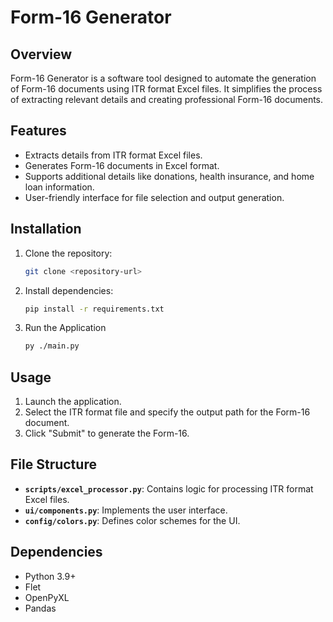 # Form-16 Generator

## Overview

Form-16 Generator is a software tool designed to automate the generation of Form-16 documents using ITR format Excel files. It simplifies the process of extracting relevant details and creating professional Form-16 documents.

## Features

- Extracts details from ITR format Excel files.
- Generates Form-16 documents in Excel format.
- Supports additional details like donations, health insurance, and home loan information.
- User-friendly interface for file selection and output generation.

## Installation

1. Clone the repository:

   ```bash
   git clone <repository-url>
   ```

2. Install dependencies:

   ```bash
   pip install -r requirements.txt
   ```

3. Run the Application

    ```bash
    py ./main.py
    ```

## Usage

1. Launch the application.
2. Select the ITR format file and specify the output path for the Form-16 document.
3. Click "Submit" to generate the Form-16.

## File Structure

- **`scripts/excel_processor.py`**: Contains logic for processing ITR format Excel files.
- **`ui/components.py`**: Implements the user interface.
- **`config/colors.py`**: Defines color schemes for the UI.

## Dependencies

- Python 3.9+
- Flet
- OpenPyXL
- Pandas
